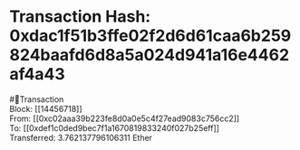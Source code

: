
Transaction Hash: 0xdac1f51b3ffe02f2d6d61caa6b259824baafd6d8a5a024d941a16e4462af4a43
====================================================================================
  
#💸Transaction  
Block: [[14456718]]  
From: [[0xc02aaa39b223fe8d0a0e5c4f27ead9083c756cc2]]  
To: [[0xdef1c0ded9bec7f1a1670819833240f027b25eff]]  
Transferred: 3.762137796106311 Ether